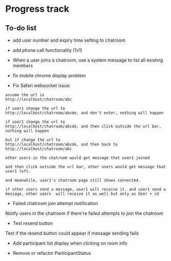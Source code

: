 # Progress track

## To-do list

- add user number and expiry time setting to chatroom

- add phone call functionality (1v1)

- When a user joins a chatroom, use a system message to list all existing members

- fix mobile chrome display problem

- Fix Safari websocket issue:
```text
assume the url is
http://localhost/chatroom/abc

if user1 change the url to
http://localhost/chatroom/abcde, and don't enter, nothing will happen

if user1 change the url to
http://localhost/chatroom/abcde, and then click outside the url bar, nothing will happen

but if change the url to
http://localhost/chatroom/abcde, and then back to http://localhost/chatroom/abc

other users in the chatroom would get message that user1 joined

and then click outside the url bar, other users would get message that user1 left.

and meanwhile, user1's chatroom page still shows connected.

if other users send a message, user1 will receive it. and user1 send a message, other users  will receive it as well but only as User + id
```

- Failed chatroom join attempt notification

Notify users in the chatroom if there're failed attempts to join the chatroom

- Test resend button

Test if the resend button could appear if message sending fails

- Add participant list display when clicking on room info

- Remove or refactor ParticipantStatus